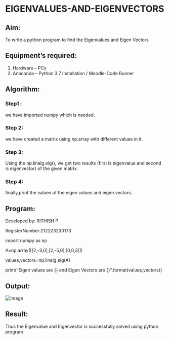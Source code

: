 # EIGENVALUES-AND-EIGENVECTORS
## Aim:
To write a python program to find the Eigenvalues and Eigen Vectors
## Equipment’s required:
1. 	Hardware – PCs
2. 	Anaconda – Python 3.7 Installation / Moodle-Code Runner
## Algorithm:
### Step1 : 
we have imported numpy which is needed.

### Step 2: 
we have created a matrix using np.array with different values in it.

### Step 3:
Using the np.linalg.eig(),  we get two results (first is eigenvalue and second is eigenvector) of the given matrix.

### Step 4: 
finally,print the values of the eigen values and eigen vectors.

## Program:
Developed by: RITHISH P

RegisterNumber:212223230173

import numpy as np

A=np.array([[2,-3,0],[2,-5,0],[0,0,3]])

values,vectors=np.linalg.eig(A)

print("Eigen values are {} and Eigen Vectors are {}".format(values,vectors))

## Output:
![image](https://github.com/RITHISHlearn/EIGENVALUES-AND-EIGENVECTORS/assets/145446645/7072462f-01d9-4fe7-89fd-37c33b177e25)

## Result:
Thus the Eigenvalue and Eigenvector is successfully solved using python program
